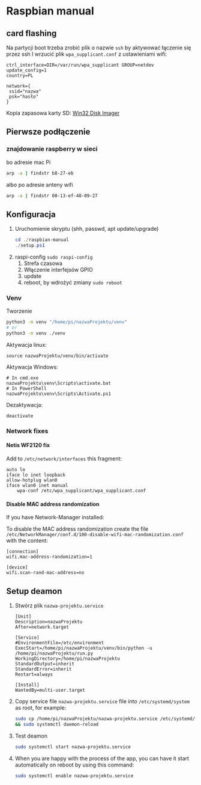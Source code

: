 # Raspbian manual


## card flashing
Na partycji boot trzeba zrobić plik o nazwie `ssh` by aktywować łączenie się przez ssh
I wrzucić plik `wpa_supplicant.conf` z ustawieniami wifi:
```
ctrl_interface=DIR=/var/run/wpa_supplicant GROUP=netdev
update_config=1
country=PL

network={
 ssid="nazwa"
 psk="hasło"
}
```

Kopia zapasowa karty SD:
[Win32 Disk Imager](https://sourceforge.net/projects/win32diskimager/)

## Pierwsze podłączenie
### znajdowanie raspberry w sieci
bo adresie mac Pi
```bash
arp -a | findstr b8-27-eb
```
albo po adresie anteny wifi
```bash
arp -a | findstr 00-13-ef-40-09-27
```

## Konfiguracja
1. Uruchomienie skryptu (shh, passwd, apt update/upgrade)
   ```powershell
   cd ./raspbian-manual
   ./setup.ps1
   ```
2. raspi-config  `sudo raspi-config`
   1. Strefa czasowa
   2. Włączenie interfejsów GPIO
   3. update
   4. reboot, by wdrożyć zmiany `sudo reboot`

### Venv
Tworzenie
```bash
python3 -m venv "/home/pi/nazwaProjektu/venv"
# or
python3 -m venv ./venv
```
Aktywacja linux:
```
source nazwaProjektu/venv/bin/activate
```
Aktywacja Windows:
```
# In cmd.exe
nazwaProjektu\venv\Scripts\activate.bat
# In PowerShell
nazwaProjektu\venv\Scripts\Activate.ps1
```
Dezaktywacja:
```
deactivate
```

### Network fixes

#### Netis WF2120 fix
Add to `/etc/network/interfaces` this fragment:
```
auto lo
iface lo inet loopback
allow-hotplug wlan0
iface wlan0 inet manual
    wpa-conf /etc/wpa_supplicant/wpa_supplicant.conf
```

#### Disable MAC address randomization
If you have Network-Manager installed:

To disable the MAC address randomization create the file
`/etc/NetworkManager/conf.d/100-disable-wifi-mac-randomization.conf`
with the content:
```text
[connection]
wifi.mac-address-randomization=1

[device]
wifi.scan-rand-mac-address=no
```

## Setup deamon
1. Stwórz plik `nazwa-projektu.service`
   ```
   [Unit]
   Description=nazwaProjektu
   After=network.target

   [Service]
   #EnvironmentFile=/etc/environment
   ExecStart=/home/pi/nazwaProjektu/venv/bin/python -u /home/pi/nazwaProjektu/run.py
   WorkingDirectory=/home/pi/nazwaProjektu
   StandardOutput=inherit
   StandardError=inherit
   Restart=always

   [Install]
   WantedBy=multi-user.target
   ```
2. Copy service file `nazwa-projektu.service` file into `/etc/systemd/system` as root, for example:
   ```bash
   sudo cp /home/pi/nazwaProjektu/nazwa-projektu.service /etc/systemd/system/nazwa-projektu.service \
   && sudo systemctl daemon-reload
   ```
3. Test deamon
   ```bash
   sudo systemctl start nazwa-projektu.service
   ```

4. When you are happy with the process of the app, you can have it start automatically on reboot by using this command:
   ```bash
   sudo systemctl enable nazwa-projektu.service
   ```
